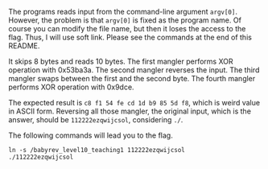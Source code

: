 The programs reads input from the command-line argument `argv[0]`.
However, the problem is that `argv[0]` is fixed as the program name.
Of course you can modify the file name, but then it loses the access to the flag.
Thus, I will use soft link. Please see the commands at the end of this README.

It skips 8 bytes and reads 10 bytes.
The first mangler performs XOR operation with 0x53ba3a.
The second mangler reverses the input.
The third mangler swaps between the first and the second byte.
The fourth mangler performs XOR operation with 0x9dce.

The expected result is `c8 f1 54 fe cd 1d b9 85 5d f8`, which is weird value in ASCII form.
Reversing all those mangler, the original input, which is the answer, should be `112222ezqwijcsol`, considering `./`.

The following commands will lead you to the flag.
```
ln -s /babyrev_level10_teaching1 112222ezqwijcsol
./112222ezqwijcsol
```